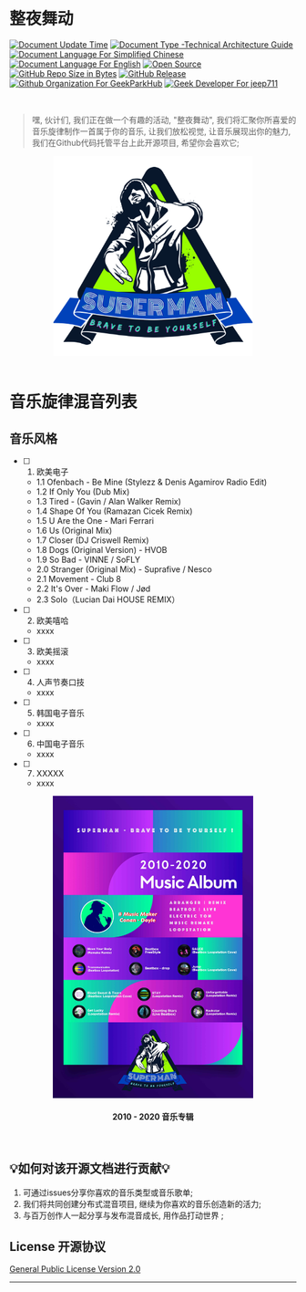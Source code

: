 # 整夜舞动

[![Document Update Time](https://img.shields.io/badge/更新时间-05%2F15%2F2021-darkorchid.svg?style=for-the-badge&logo=codacy&cacheSeconds=3600)]()
[![Document Type -Technical Architecture Guide](https://img.shields.io/badge/文档类型%3A%20兴趣分享-blue.svg?style=for-the-badge&logo=safari&logoColor=white&cacheSeconds=3600)]()
[![Document Language For Simplified Chinese](https://img.shields.io/badge/文档语言-中文-coral.svg?style=for-the-badge&logo=microsoft-word&cacheSeconds=3600)](./README_CN.md)
[![Document Language For English](https://img.shields.io/badge/文档语言-英文-mediumpurple.svg?style=for-the-badge&logo=microsoft-word&cacheSeconds=3600)](./README.md)
[![Open Source](https://img.shields.io/badge/开放源码-%E2%9D%A4-brightgreen.svg?style=for-the-badge&logo=conekta&cacheSeconds=3600)]()
[![GitHub Repo Size in Bytes](https://img.shields.io/github/repo-size/MusicSuperMan/Moving-All-Night.svg?style=for-the-badge&logo=adobe-creative-cloud&cacheSeconds=3600)]()
[![GitHub Release](https://img.shields.io/github/release/MusicSuperMan/Moving-All-Night.svg?style=for-the-badge&cacheSeconds=3600)]()
[![Github Organization For GeekParkHub](https://img.shields.io/badge/组织-MusicSuperMan-magenta.svg?style=for-the-badge&logo=microsoft-teams&logoColor=white&cacheSeconds=3600)](https://github.com/MusicSuperMan)
[![Geek Developer For jeep711](https://img.shields.io/badge/Developer-jeep711-azure2.svg?style=for-the-badge&logo=opsgenie&cacheSeconds=3600)](https://github.com/jeep711)

<br>

> 嘿, 伙计们, 我们正在做一个有趣的活动, "整夜舞动", 我们将汇聚你所喜爱的音乐旋律制作一首属于你的音乐, 让我们放松视觉, 让音乐展现出你的魅力, 我们在Github代码托管平台上此开源项目, 希望你会喜欢它;

<div align="center">
<img src="./.github/resource/github-superman.png" width="350px" alt="
MusicSuperMan-Organization" title="
MusicSuperMan-Organization">
</div>
<br>

# 音乐旋律混音列表
## 音乐风格
- [ ] 1. 欧美电子
  - 1.1 Ofenbach - Be Mine (Stylezz & Denis Agamirov Radio Edit)
  - 1.2 If Only You (Dub Mix)
  - 1.3 Tired - (Gavin / Alan Walker Remix)
  - 1.4 Shape Of You (Ramazan Cicek Remix)
  - 1.5 U Are the One - Mari Ferrari
  - 1.6 Us (Original Mix)
  - 1.7 Closer (DJ Criswell Remix)
  - 1.8 Dogs (Original Version) - HVOB
  - 1.9 So Bad - VINNE / SoFLY
  - 2.0 Stranger (Original Mix) - Suprafive / Nesco
  - 2.1 Movement - Club 8
  - 2.2 It's Over - Maki Flow / Jød
  - 2.3 Solo（Lucian Dai HOUSE REMIX）

- [ ] 2. 欧美嘻哈
  - xxxx

- [ ] 3. 欧美摇滚
  - xxxx

- [ ] 4. 人声节奏口技
  - xxxx

- [ ] 5. 韩国电子音乐
  - xxxx

- [ ] 6. 中国电子音乐
  - xxxx

- [ ] 7. XXXXX
  - xxxx

<div align="center">
<img src="./.github/resource/music_album.jpg" width="70%" alt="MusicSuperMan" title="MusicSuperMan">
<br>
<h4>2010 - 2020 音乐专辑</h4>
</div>
<br>

## 💡如何对该开源文档进行贡献💡

1. 可通过issues分享你喜欢的音乐类型或音乐歌单;
2. 我们将共同创建分布式混音项目, 继续为你喜欢的音乐创造新的活力;
3. 与百万创作人一起分享与发布混音成长, 用作品打动世界 ;


## License 开源协议
[General Public License Version 2.0](./LICENSE)

---------
